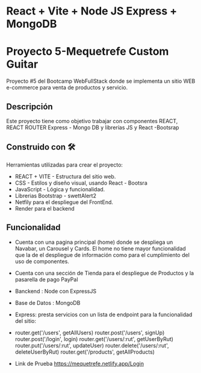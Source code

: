 # React + Vite + Node JS Express + MongoDB

# Proyecto 5-Mequetrefe Custom Guitar
Proyecto #5 del Bootcamp WebFullStack donde se implementa un sitio WEB e-commerce para venta de productos y servicio.

## Descripción

Este proyecto tiene como objetivo trabajar con componentes REACT, REACT ROUTER
Express - Mongo DB y librerías JS y React -Bootsrap


## Construido con 🛠️

Herramientas utilizadas para crear el proyecto:

* REACT + VITE - Estructura del sitio web.
* CSS - Estilos y diseño visual, usando React - Bootsra
* JavaScript - Lógica y funcionalidad.
* Librerias Bootstrap - swettAlert2
* Netfily para el despliegue del FrontEnd.
* Render para el backend 

## Funcionalidad

* Cuenta con una pagina principal (home) donde se despliega un Navabar, un Carousel y Cards.  El home no tiene mayor funcionalidad que la de el despliegue de información como para el cumplimiento del uso de componentes.

* Cuenta con una sección de Tienda para el despliegue de Productos y la pasarella de pago PayPal

* Banckend : Node con ExpressJS

* Base de Datos : MongoDB

* Express: presta servicios con un lista de endpoint para la funcionalidad del sitio:
*   router.get('/users', getAllUsers)
    router.post('/users', signUp)
    router.post('/login', login)
    router.get('/users/:rut', getUserByRut)
    router.put('/users/:rut', updateUser)
    router.delete('/users/:rut', deleteUserByRut)
    router.get('/products', getAllProducts)
  
* Link de Prueba 
https://mequetrefe.netlify.app/Login
